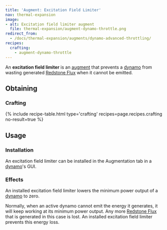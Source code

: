 ```yaml
---
title: 'Augment: Excitation Field Limiter'
nav: thermal-expansion
image:
- alt: Excitation field limiter augment
  file: thermal-expansion/augment-dynamo-throttle.png
redirect_from:
  - /docs/thermal-expansion/augments/dynamo-advanced-throttling/
recipes:
  crafting:
    - augment-dynamo-throttle
---
```


An **excitation field limiter** is an [augment](/docs/augments/) that prevents a
[dynamo](/docs/dynamos/) from wasting generated [Redstone
Flux](/docs/redstone-flux/) when it cannot be emitted.


Obtaining
---------

### Crafting
{% include recipe-table.html type='crafting' recipes=page.recipes.crafting no-result=true %}


Usage
-----

### Installation
An excitation field limiter can be installed in the Augmentation tab in a
[dynamo](/docs/dynamos/)'s GUI.

### Effects
An installed excitation field limiter lowers the minimum power output of a
[dynamo](/docs/dynamos/) to zero.

Normally, when an active dynamo cannot emit the energy it generates, it will
keep working at its minimum power output. Any more [Redstone
Flux](/docs/redstone-flux/) that is generated in this case is lost. An installed
excitation field limiter prevents this energy loss.
